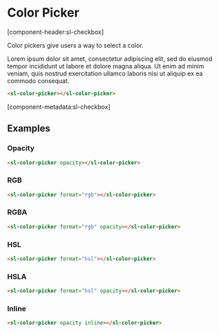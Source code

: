 # Color Picker

[component-header:sl-checkbox]

Color pickers give users a way to select a color.

Lorem ipsum dolor sit amet, consectetur adipiscing elit, sed do eiusmod tempor incididunt ut labore et dolore magna aliqua. Ut enim ad minim veniam, quis nostrud exercitation ullamco laboris nisi ut aliquip ex ea commodo consequat.

```html preview
<sl-color-picker></sl-color-picker>
```

[component-metadata:sl-checkbox]

## Examples

### Opacity

```html preview
<sl-color-picker opacity></sl-color-picker>
```

### RGB

```html preview
<sl-color-picker format="rgb"></sl-color-picker>
```

### RGBA

```html preview
<sl-color-picker format="rgb" opacity></sl-color-picker>
```

### HSL

```html preview
<sl-color-picker format="hsl"></sl-color-picker>
```

### HSLA

```html preview
<sl-color-picker format="hsl" opacity></sl-color-picker>
```

### Inline

```html preview
<sl-color-picker opacity inline></sl-color-picker>
```
